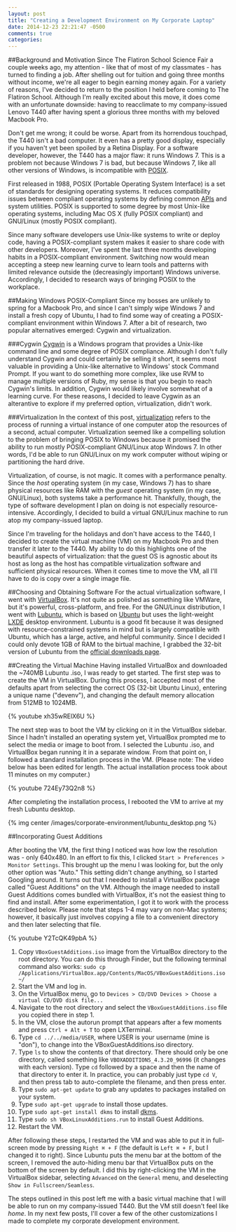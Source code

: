 ```yaml
---
layout: post
title: "Creating a Development Environment on My Corporate Laptop"
date: 2014-12-23 22:21:47 -0500
comments: true
categories: 
---
```

##Background and Motivation
Since The Flatiron School Science Fair a couple weeks ago, my attention - like that of most of my classmates - has turned to finding a job. After shelling out for tuition and going three months without income, we're all eager to begin earning money again. For a variety of reasons, I've decided to return to the position I held before coming to The Flatiron School. Although I'm really excited about this move, it does come with an unfortunate downside: having to reacclimate to my company-issued Lenovo T440 after having spent a glorious three months with my beloved Macbook Pro.

Don't get me wrong; it could be worse. Apart from its horrendous touchpad, the T440 isn't a bad computer. It even has a pretty good display, especially if you haven't yet been spoiled by a Retina Display. For a software developer, however, the T440 has a major flaw: it runs Windows 7. This is a problem not because Windows 7 is bad, but because Windows 7, like all other versions of Windows, is incompatible with [POSIX](http://en.wikipedia.org/wiki/POSIX).

First released in 1988, POSIX (Portable Operating System Interface) is a set of standards for designing operating systems. It reduces compatibility issues between compliant operating systems by defining common [APIs](http://en.wikipedia.org/wiki/Application_programming_interface) and system utilities. POSIX is supported to some degree by most Unix-like operating systems, including Mac OS X (fully POSIX compliant) and GNU/Linux (mostly POSIX compliant).

Since many software developers use Unix-like systems to write or deploy code, having a POSIX-compliant system makes it easier to share code with other developers. Moreover, I've spent the last three months developing habits in a POSIX-compliant environment. Switching now would mean accepting a steep new learning curve to learn tools and patterns with limited relevance outside the (decreasingly important) Windows universe. Accordingly, I decided to research ways of bringing POSIX to the workplace.

##Making Windows POSIX-Compliant
Since my bosses are unlikely to spring for a Macbook Pro, and since I can't simply wipe Windows 7 and install a fresh copy of Ubuntu, I had to find some way of creating a POSIX-compliant environment within Windows 7. After a bit of research, two popular alternatives emerged: Cygwin and virtualization.

###Cygwin
[Cygwin](http://en.wikipedia.org/wiki/Cygwin) is a Windows program that provides a Unix-like command line and some degree of POSIX compliance. Although I don't fully understand Cygwin and could certainly be selling it short, it seems most valuable in providing a Unix-like alternative to Windows' stock Command Prompt. If you want to do something more complex, like use RVM to manage multiple versions of Ruby, my sense is that you begin to reach Cygwin's limits. In addition, Cygwin would likely involve somewhat of a learning curve. For these reasons, I decided to leave Cygwin as an alterantive to explore if my preferred option, virtualization, didn't work.

###Virtualization
In the context of this post, [virtualization](http://en.wikipedia.org/wiki/Virtualization) refers to the process of running a virtual instance of one computer atop the resources of a second, actual computer. Virtualization seemed like a compelling solution to the problem of bringing POSIX to Windows because it promised the ability to run mostly POSIX-compliant GNU/Linux atop Windows 7. In other words, I'd be able to run GNU/Linux on my work computer without wiping or partitioning the hard drive.

Virtualization, of course, is not magic. It comes with a performance penalty. Since the _host_ operating system (in my case, Windows 7) has to share physical resources like RAM with the _guest_ operating system (in my case, GNU/Linux), both systems take a performance hit. Thankfully, though, the type of software development I plan on doing is not especially resource-intensive. Accordingly, I decided to build a virtual GNU/Linux machine to run atop my company-issued laptop.

Since I'm traveling for the holidays and don't have access to the T440, I decided to create the virtual machine (VM) on my Macbook Pro and then transfer it later to the T440. My ability to do this highlights one of the beautiful aspects of virtualization: that the guest OS is agnostic about its host as long as the host has compatible virtualization software and sufficient physical resources. When it comes time to move the VM, all I'll have to do is copy over a single image file.

##Choosing and Obtaining Software
For the actual virtualization software, I went with [VirtualBox](https://www.virtualbox.org/). It's not quite as polished as something like VMWare, but it's powerful, cross-platform, and free. For the GNU/Linux distribution, I went with [Lubuntu](http://lubuntu.net/), which is based on [Ubuntu](http://www.ubuntu.com/desktop) but uses the light-weight [LXDE](http://lxde.org/) desktop environment. Lubuntu is a good fit because it was designed with resource-constrained systems in mind but is largely compatible with Ubuntu, which has a large, active, and helpful community. Since I decided I could only devote 1GB of RAM to the birtual machine, I grabbed the 32-bit version of Lubuntu from the [official downloads page](https://help.ubuntu.com/community/Lubuntu/GetLubuntu#Standard_PC).

##Creating the Virtual Machine
Having installed VirtualBox and downloaded the ~740MB Lubuntu .iso, I was ready to get started. The first step was to create the VM in VirtualBox. During this process, I accepted most of the defaults apart from selecting the correct OS (32-bit Ubuntu Linux), entering a unique name ("devenv"), and changing the default memory allocation from 512MB to 1024MB. 

{% youtube xh35wRElX6U %}

The next step was to boot the VM by clicking on it in the VirtualBox sidebar. Since I hadn't installed an operating system yet, VirtualBox prompted me to select the media or image to boot from. I selected the Lubuntu .iso, and VirtualBox began running it in a separate window. From that point on, I followed a standard installation process in the VM. (Please note: The video below has been edited for length. The actual installation process took about 11 minutes on my computer.)

{% youtube 724Ey73Q2n8 %}

After completing the installation process, I rebooted the VM to arrive at my fresh Lubuntu desktop.

{% img center /images/corporate-environment/lubuntu_desktop.png %}

##Incorporating Guest Additions

After booting the VM, the first thing I noticed was how low the resolution was - only 640x480. In an effort to fix this, I clicked `Start > Preferences > Monitor Settings`. This brought up the menu I was looking for, but the only other option was "Auto." This setting didn't change anything, so I started Googling around. It turns out that I needed to install a VirtualBox package called "Guest Additions" on the VM. Although the image needed to install Guest Additions comes bundled with VirtualBox, it's not the easiest thing to find and install. After some experimentation, I got it to work with the process described below. Please note that steps 1-4 may vary on non-Mac systems; however, it basically just involves copying a file to a convenient directory and then later selecting that file.

{% youtube Y2TcQK49pbA %}

1. Copy `VBoxGuestAdditions.iso` image from the VirtualBox directory to the root directory. You can do this through Finder, but the following terminal command also works: `sudo cp /Applications/VirtualBox.app/Contents/MacOS/VBoxGuestAdditions.iso ~/`
1. Start the VM and log in.
1. On the VirtualBox menu, go to `Devices > CD/DVD Devices > Choose a virtual CD/DVD disk file...`
1. Navigate to the root directory and select the `VBoxGuestAdditions.iso` file you copied there in step 1.
1. In the VM, close the autorun prompt that appears after a few moments and press `Ctrl + Alt + T` to open LXTerminal.
1. Type `cd ../../media/USER`, where USER is your username (mine is "don"), to change into the VBoxGuestAdditions.iso directory.
1. Type `ls` to show the contents of that directory. There should only be one directory, called something like `VBOXADDITIONS_4.3.20_96996` (it changes with each version). Type `cd` followed by a space and then the name of that directory to enter it. In practice, you can probably just type `cd V`, and then press tab to auto-complete the filename, and then press enter.
1. Type `sudo apt-get update` to grab any updates to packages installed on your system.
1. Type `sudo apt-get upgrade` to install those updates.
1. Type `sudo apt-get install dkms` to install [dkms](http://en.wikipedia.org/wiki/Dynamic_Kernel_Module_Support).
1. Type `sudo sh VBoxLinuxAdditions.run` to install Guest Additions.
1. Restart the VM.

After following these steps, I restarted the VM and was able to put it in full-screen mode by pressing `Right ⌘ + F` (the default is `Left ⌘ + F`, but I changed it to right). Since Lubuntu puts the menu bar at the bottom of the screen, I removed the auto-hiding menu bar that VirtualBox puts on the bottom of the screen by default. I did this by right-clicking the VM in the VirtualBox sidebar, selecting `Advanced` on the `General` menu, and deselecting `Show in Fullscreen/Seamless`.

The steps outlined in this post left me with a basic virtual machine that I will be able to run on my company-issued T440. But the VM still doesn't feel like _home_. In my next few posts, I'll cover a few of the other customizations I made to complete my corporate development environment.